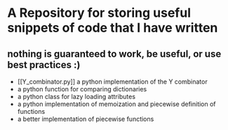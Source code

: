 # A Repository for storing useful snippets of code that I have written
## nothing is guaranteed to work, be useful, or use best practices :)

- [[Y_combinator.py]] a python implementation of the Y combinator
- a python function for comparing dictionaries
- a python class for lazy loading attributes
- a python implementation of memoization and piecewise definition of functions
- a better implementation of piecewise functions
